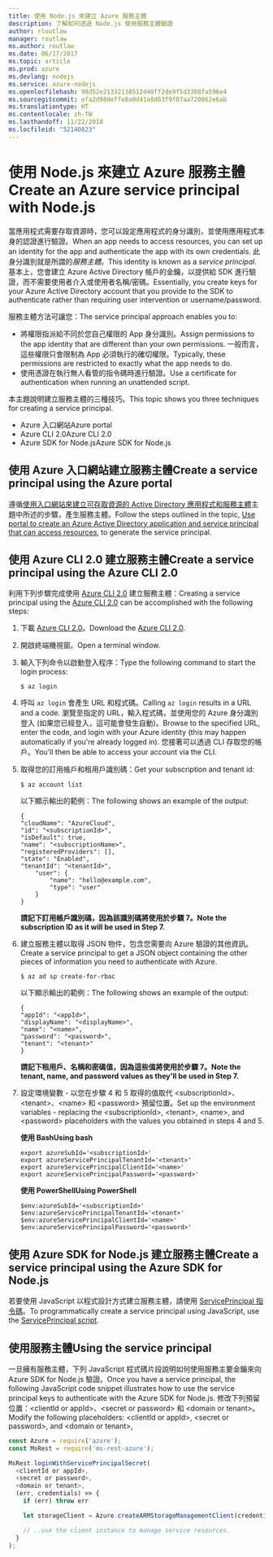 ```yaml
---
title: 使用 Node.js 來建立 Azure 服務主體
description: 了解如何透過 Node.js 使用服務主體驗證
author: rloutlaw
manager: routlaw
ms.author: routlaw
ms.date: 06/17/2017
ms.topic: article
ms.prod: azure
ms.devlang: nodejs
ms.service: azure-nodejs
ms.openlocfilehash: 98d52e21332138512d40ff2de9f5d3388fa596e4
ms.sourcegitcommit: efa2d98deffe8a0d41a8d63f9f07aa720862e6ab
ms.translationtype: HT
ms.contentlocale: zh-TW
ms.lasthandoff: 11/22/2018
ms.locfileid: "52140823"
---
```

# <a name="create-an-azure-service-principal-with-nodejs"></a><span data-ttu-id="87b17-103">使用 Node.js 來建立 Azure 服務主體</span><span class="sxs-lookup"><span data-stu-id="87b17-103">Create an Azure service principal with Node.js</span></span> 

<span data-ttu-id="87b17-104">當應用程式需要存取資源時，您可以設定應用程式的身分識別，並使用應用程式本身的認證進行驗證。</span><span class="sxs-lookup"><span data-stu-id="87b17-104">When an app needs to access resources, you can set up an identity for the app and authenticate the app with its own credentials.</span></span> <span data-ttu-id="87b17-105">此身分識別就是所謂的*服務主體*。</span><span class="sxs-lookup"><span data-stu-id="87b17-105">This identity is known as a *service principal*.</span></span> <span data-ttu-id="87b17-106">基本上，您會建立 Azure Active Directory 帳戶的金鑰，以提供給 SDK 進行驗證，而不需要使用者介入或使用者名稱/密碼。</span><span class="sxs-lookup"><span data-stu-id="87b17-106">Essentially, you create keys for your Azure Active Directory account that you provide to the SDK to authenticate rather than requiring user intervention or username/password.</span></span>

<span data-ttu-id="87b17-107">服務主體方法可讓您：</span><span class="sxs-lookup"><span data-stu-id="87b17-107">The service principal approach enables you to:</span></span>
- <span data-ttu-id="87b17-108">將權限指派給不同於您自己權限的 App 身分識別。</span><span class="sxs-lookup"><span data-stu-id="87b17-108">Assign permissions to the app identity that are different than your own permissions.</span></span> <span data-ttu-id="87b17-109">一般而言，這些權限只會限制為 App 必須執行的確切權限。</span><span class="sxs-lookup"><span data-stu-id="87b17-109">Typically, these permissions are restricted to exactly what the app needs to do.</span></span>
- <span data-ttu-id="87b17-110">使用憑證在執行無人看管的指令碼時進行驗證。</span><span class="sxs-lookup"><span data-stu-id="87b17-110">Use a certificate for authentication when running an unattended script.</span></span>

<span data-ttu-id="87b17-111">本主題說明建立服務主體的三種技巧。</span><span class="sxs-lookup"><span data-stu-id="87b17-111">This topic shows you three techniques for creating a service principal.</span></span>

- <span data-ttu-id="87b17-112">Azure 入口網站</span><span class="sxs-lookup"><span data-stu-id="87b17-112">Azure portal</span></span>
- <span data-ttu-id="87b17-113">Azure CLI 2.0</span><span class="sxs-lookup"><span data-stu-id="87b17-113">Azure CLI 2.0</span></span>
- <span data-ttu-id="87b17-114">Azure SDK for Node.js</span><span class="sxs-lookup"><span data-stu-id="87b17-114">Azure SDK for Node.js</span></span>

## <a name="create-a-service-principal-using-the-azure-portal"></a><span data-ttu-id="87b17-115">使用 Azure 入口網站建立服務主體</span><span class="sxs-lookup"><span data-stu-id="87b17-115">Create a service principal using the Azure portal</span></span>

<span data-ttu-id="87b17-116">遵循[使用入口網站來建立可存取資源的 Active Directory 應用程式和服務主體](https://azure.microsoft.com/documentation/articles/resource-group-create-service-principal-portal/)主題中所述的步驟，產生服務主體。</span><span class="sxs-lookup"><span data-stu-id="87b17-116">Follow the steps outlined in the topic, [Use portal to create an Azure Active Directory application and service principal that can access resources](https://azure.microsoft.com/documentation/articles/resource-group-create-service-principal-portal/), to generate the service principal.</span></span>

## <a name="create-a-service-principal-using-the-azure-cli-20"></a><span data-ttu-id="87b17-117">使用 Azure CLI 2.0 建立服務主體</span><span class="sxs-lookup"><span data-stu-id="87b17-117">Create a service principal using the Azure CLI 2.0</span></span>

<span data-ttu-id="87b17-118">利用下列步驟完成使用 [Azure CLI 2.0](https://docs.microsoft.com/cli/azure/install-az-cli2) 建立服務主體：</span><span class="sxs-lookup"><span data-stu-id="87b17-118">Creating a service principal using the [Azure CLI 2.0](https://docs.microsoft.com/cli/azure/install-az-cli2) can be accomplished with the following steps:</span></span>

1. <span data-ttu-id="87b17-119">下載 [Azure CLI 2.0](https://docs.microsoft.com/cli/azure/install-az-cli2)。</span><span class="sxs-lookup"><span data-stu-id="87b17-119">Download the [Azure CLI 2.0](https://docs.microsoft.com/cli/azure/install-az-cli2).</span></span>

2. <span data-ttu-id="87b17-120">開啟終端機視窗。</span><span class="sxs-lookup"><span data-stu-id="87b17-120">Open a terminal window.</span></span>

3. <span data-ttu-id="87b17-121">輸入下列命令以啟動登入程序：</span><span class="sxs-lookup"><span data-stu-id="87b17-121">Type the following command to start the login process:</span></span>

    ```shell
    $ az login
    ```

4. <span data-ttu-id="87b17-122">呼叫 `az login` 會產生 URL 和程式碼。</span><span class="sxs-lookup"><span data-stu-id="87b17-122">Calling `az login` results in a URL and a code.</span></span> <span data-ttu-id="87b17-123">瀏覽至指定的 URL，輸入程式碼，並使用您的 Azure 身分識別登入 (如果您已經登入，這可能會發生自動)。</span><span class="sxs-lookup"><span data-stu-id="87b17-123">Browse to the specified URL, enter the code, and login with your Azure identity (this may happen automatically if you're already logged in).</span></span> <span data-ttu-id="87b17-124">您接著可以透過 CLI 存取您的帳戶。</span><span class="sxs-lookup"><span data-stu-id="87b17-124">You'll then be able to access your account via the CLI.</span></span>

5. <span data-ttu-id="87b17-125">取得您的訂用帳戶和租用戶識別碼：</span><span class="sxs-lookup"><span data-stu-id="87b17-125">Get your subscription and tenant id:</span></span>

    ```shell
    $ az account list
    ```

    <span data-ttu-id="87b17-126">以下顯示輸出的範例：</span><span class="sxs-lookup"><span data-stu-id="87b17-126">The following shows an example of the output:</span></span>

    ```shell
    {
    "cloudName": "AzureCloud",
    "id": "<subscriptionId>",
    "isDefault": true,
    "name": "<subscriptionName>",
    "registeredProviders": [],
    "state": "Enabled",
    "tenantId": "<tenantId>",
        "user": {
            "name": "hello@example.com",
            "type": "user"
        }
    }
    ```

    <span data-ttu-id="87b17-127">**請記下訂用帳戶識別碼，因為該識別碼將使用於步驟 7。**</span><span class="sxs-lookup"><span data-stu-id="87b17-127">**Note the subscription ID as it will be used in Step 7.**</span></span>

6. <span data-ttu-id="87b17-128">建立服務主體以取得 JSON 物件，包含您需要向 Azure 驗證的其他資訊。</span><span class="sxs-lookup"><span data-stu-id="87b17-128">Create a service principal to get a JSON object containing the other pieces of information you need to authenticate with Azure.</span></span>

    ```shell
    $ az ad sp create-for-rbac
    ```

    <span data-ttu-id="87b17-129">以下顯示輸出的範例：</span><span class="sxs-lookup"><span data-stu-id="87b17-129">The following shows an example of the output:</span></span>

    ```shell
    {
    "appId": "<appId>",
    "displayName": "<displayName>",
    "name": "<name>",
    "password": "<password>",
    "tenant": "<tenant>"
    }
    ```

    <span data-ttu-id="87b17-130">**請記下租用戶、名稱和密碼值，因為這些值將使用於步驟 7。**</span><span class="sxs-lookup"><span data-stu-id="87b17-130">**Note the tenant, name, and password values as they'll be used in Step 7.**</span></span>

7. <span data-ttu-id="87b17-131">設定環境變數 - 以您在步驟 4 和 5 取得的值取代 &lt;subscriptionId>、&lt;tenant>、&lt;name> 和 &lt;password> 預留位置。</span><span class="sxs-lookup"><span data-stu-id="87b17-131">Set up the environment variables - replacing the &lt;subscriptionId>, &lt;tenant>, &lt;name>, and &lt;password> placeholders with the values you obtained in steps 4 and 5.</span></span> 

    <span data-ttu-id="87b17-132">**使用 Bash**</span><span class="sxs-lookup"><span data-stu-id="87b17-132">**Using bash**</span></span>

    ```shell
    export azureSubId='<subscriptionId>'
    export azureServicePrincipalTenantId='<tenant>'
    export azureServicePrincipalClientId='<name>'
    export azureServicePrincipalPassword='<password>'
    ```

    <span data-ttu-id="87b17-133">**使用 PowerShell**</span><span class="sxs-lookup"><span data-stu-id="87b17-133">**Using PowerShell**</span></span>

    ```shell
    $env:azureSubId='<subscriptionId>'
    $env:azureServicePrincipalTenantId='<tenant>'
    $env:azureServicePrincipalClientId='<name>'
    $env:azureServicePrincipalPassword='<password>'
    ```

## <a name="create-a-service-principal-using-the-azure-sdk-for-nodejs"></a><span data-ttu-id="87b17-134">使用 Azure SDK for Node.js 建立服務主體</span><span class="sxs-lookup"><span data-stu-id="87b17-134">Create a service principal using the Azure SDK for Node.js</span></span>

<span data-ttu-id="87b17-135">若要使用 JavaScript 以程式設計方式建立服務主體，請使用 [ServicePrincipal 指令碼](https://github.com/Azure/azure-sdk-for-node/tree/master/Documentation/ServicePrincipal)。</span><span class="sxs-lookup"><span data-stu-id="87b17-135">To programmatically create a service principal using JavaScript, use the [ServicePrincipal script](https://github.com/Azure/azure-sdk-for-node/tree/master/Documentation/ServicePrincipal).</span></span>   

## <a name="using-the-service-principal"></a><span data-ttu-id="87b17-136">使用服務主體</span><span class="sxs-lookup"><span data-stu-id="87b17-136">Using the service principal</span></span>

<span data-ttu-id="87b17-137">一旦擁有服務主體，下列 JavaScript 程式碼片段說明如何使用服務主要金鑰來向 Azure SDK for Node.js 驗證。</span><span class="sxs-lookup"><span data-stu-id="87b17-137">Once you have a service principal, the following JavaScript code snippet illustrates how to use the service principal keys to authenticate with the Azure SDK for Node.js.</span></span> <span data-ttu-id="87b17-138">修改下列預留位置：&lt;clientId or appId>、&lt;secret or password> 和 &lt;domain or tenant>。</span><span class="sxs-lookup"><span data-stu-id="87b17-138">Modify the following placeholders: &lt;clientId or appId>, &lt;secret or password>, and &lt;domain or tenant>,</span></span>

```javascript
const Azure = require('azure');
const MsRest = require('ms-rest-azure');

MsRest.loginWithServicePrincipalSecret(
  <clientId or appId>,
  <secret or password>,
  <domain or tenant>,
  (err, credentials) => {
    if (err) throw err

    let storageClient = Azure.createARMStorageManagementClient(credentials, '<azure-subscription-id>');

    // ..use the client instance to manage service resources.
  }
);
```
